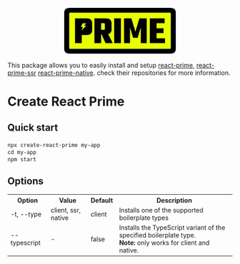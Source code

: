 <p align="center">
  <img src="https://github.com/JBostelaar/react-prime/blob/master/src/static/images/prime-logo.png" alt="prime-logo" width="250px" />
</p>

This package allows you to easily install and setup [react-prime](https://github.com/react-prime/react-prime), [react-prime-ssr](https://github.com/react-prime/react-prime-ssr) [react-prime-native](https://github.com/react-prime/react-prime-native). check their repositories for more information.

# Create React Prime
## Quick start
```
npx create-react-prime my-app
cd my-app
npm start
```

## Options

<table>
  <tr>
    <th>
        Option
    </th>
    <th>
        Value
    </th>
    <th>
        Default
    </th>
    <th>
        Description
    </th>
  </tr>
  <tr>
    <td>
      -t, --type
    </td>
    <td>
      client, ssr, native
    </td>
    <td>
      client
    </td>
    <td>
      Installs one of the supported boilerplate types
    </td>
  </tr>
  <tr>
    <td>
      --typescript
    </td>
    <td>
      -
    </td>
    <td>
      false
    </td>
    <td>
      Installs the TypeScript variant of the specified boilerplate type. <br /><b>Note:</b> only works for client and native.
    </td>
  </tr>
</table>
